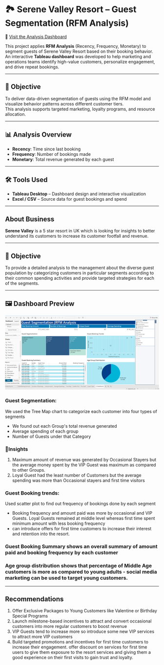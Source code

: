 # 🏞️ Serene Valley Resort – Guest Segmentation (RFM Analysis)

🔗 [Visit the Analysis Dashboard](https://public.tableau.com/views/SereneValley_Guest_Segmentation_RFM_Analysis/Dashboard?:language=en-US&:sid=&:redirect=auth&:display_count=n&:origin=viz_share_link)

This project applies **RFM Analysis** (Recency, Frequency, Monetary) to segment guests of Serene Valley Resort based on their booking behavior. An interactive **Tableau dashboard** was developed to help marketing and operations teams identify high-value customers, personalize engagement, and drive repeat bookings.

---

## 🎯 Objective

To deliver data-driven segmentation of guests using the RFM model and visualize behavior patterns across different customer tiers.  
This analysis supports targeted marketing, loyalty programs, and resource allocation.

---

## 📊 Analysis Overview

- **Recency**: Time since last booking  
- **Frequency**: Number of bookings made  
- **Monetary**: Total revenue generated by each guest

---
## 🛠️ Tools Used
- **Tableau Desktop** – Dashboard design and interactive visualization  
- **Excel / CSV** – Source data for guest bookings and spend

---
## About Business
**Serene Valley** is a 5 star resort in UK which is looking for insights to better understand its customers to increase its customer footfall and revenue.

---
## 🎯 Objective
To provide a detailed analysis to the management about the diverse guest population by categorizing customers in particular segments according to their common spending activities and provide targeted strategies for each of the segments.

---
## 🖼️ Dashboard Preview 

![](https://github.com/Deepanshu985/Serenevalley_RFM_Analysis_Dashboard/blob/0bf62e0619e6a760092ab9c71d0b17a0ab6fd10a/serenevalley_RFM_Analysis.png)

### Guest Segmentation: 
We used the Tree Map chart to categorize each customer into four types of segments
   - We found out each Group's total revenue generated
   - Average spending of each group
   - Number of Guests under that Category

### 🧠Insights

1. Maximum amount of revenue was generated by Occasional Stayers but the average money spent by the VIP Guest was maximum as compared to other Groups.
2. Loyal Guest had the least number of Customers but the average spending was more than Occasional stayers and first time visitors

### Guest Booking trends: 
Used scatter plot to find out frequency of bookings done by each segment
- Booking frequency and amount paid was more by occasional and VIP Guests. Loyal Guests remained at middle level whereas first time spent minimum amount with less booking frequency
- can introduce offers for first time customers to increase their interest and retention into the resort.

### Guest Booking Summary shows an overall summary of amount paid and booking frequency by each customer

### Age group distribution shows that percentage of Middle Age customers is more as compared to young adults - social media marketing can be used to target young customers.

---
## Recommendations

1. Offer Exclusive Packages to Young Customers like Valentine or Birthday Special Programs 
2. Launch milestone-based incentives to attract and convert occasional customers into more regular customers to boost revenue
3. VIP Guests tend to increase more so introduce some new VIP services to attract more VIP customers
4. Build targeted promotions and incentives for first time customers to increase their engagement. offer discount on services for first time users to give them exposure to the resort services    and giving them a good experience on their first visits to gain trust and loyalty.
